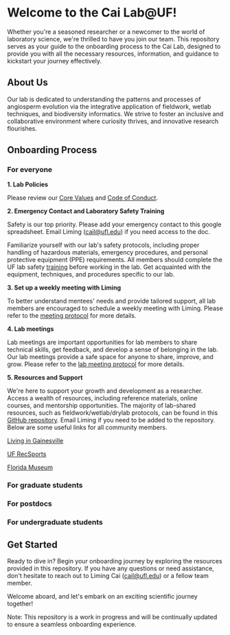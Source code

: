 # Welcome to the Cai Lab@UF! 

Whether you're a seasoned researcher or a newcomer to the world of laboratory science, we're thrilled to have you join our team. This repository serves as your guide to the onboarding process to the Cai Lab, designed to provide you with all the necessary resources, information, and guidance to kickstart your journey effectively.

## About Us

Our lab is dedicated to understanding the patterns and processes of angiosperm evolution via the integrative application of fieldwork, wetlab techniques, and biodiversity informatics. We strive to foster an inclusive and collaborative environment where curiosity thrives, and innovative research flourishes.

## Onboarding Process

### For everyone
**1. Lab Policies**

Please review our [Core Values](https://github.com/Cai-group/Onboarding/blob/main/CORE_VALUES.md) and [Code of Conduct](https://github.com/Cai-group/Onboarding/blob/main/CODE_OF_CONDUCT.md). 

**2. Emergency Contact and Laboratory Safety Training**

Safety is our top priority. Please add your emergency contact to this google spreadsheet. Email Liming (cail@ufl.edu) if you need access to the doc.

Familiarize yourself with our lab's safety protocols, including proper handling of hazardous materials, emergency procedures, and personal protective equipment (PPE) requirements. All members should complete the UF lab safety [training](https://www.ehs.ufl.edu/training/) before working in the lab. Get acquainted with the equipment, techniques, and procedures specific to our lab. 

**3. Set up a weekly meeting with Liming**

To better understand mentees' needs and provide tailored support, all lab members are encouraged to schedule a weekly meeting with Liming. Please refer to the [meeting protocol](/Weekly_meeting_w_Liming.md) for more details.

**4. Lab meetings**

Lab meetings are important opportunities for lab members to share technical skills, get feedback, and develop a sense of belonging in the lab. Our lab meetings provide a safe space for anyone to share, improve, and grow. Please refer to the [lab meeting protocol](https://github.com/Cai-group/Onboarding/blob/main/Lab-meetings.md) for more details.
  
**5. Resources and Support**

We're here to support your growth and development as a researcher. Access a wealth of resources, including reference materials, online courses, and mentorship opportunities. The majority of lab-shared resources, such as fieldwork/wetlab/drylab protocols, can be found in this [GitHub repository](https://github.com/Cai-group/Protocols). Email Liming if you need to be added to the repository. Below are some useful links for all community members.

[Living in Gainesville](https://www.visitgainesville.com/)

[UF RecSports](https://recsports.ufl.edu/)

[Florida Museum](https://www.floridamuseum.ufl.edu/)

### For graduate students

### For postdocs

### For undergraduate students


## Get Started
Ready to dive in? Begin your onboarding journey by exploring the resources provided in this repository. If you have any questions or need assistance, don't hesitate to reach out to Liming Cai (cail@ufl.edu) or a fellow team member.

Welcome aboard, and let's embark on an exciting scientific journey together!

Note: This repository is a work in progress and will be continually updated to ensure a seamless onboarding experience.




